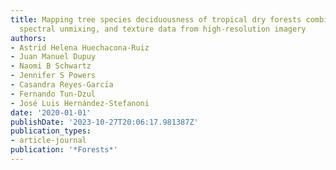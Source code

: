 ```yaml
---
title: Mapping tree species deciduousness of tropical dry forests combining reflectance,
  spectral unmixing, and texture data from high-resolution imagery
authors:
- Astrid Helena Huechacona-Ruiz
- Juan Manuel Dupuy
- Naomi B Schwartz
- Jennifer S Powers
- Casandra Reyes-Garcı́a
- Fernando Tun-Dzul
- José Luis Hernández-Stefanoni
date: '2020-01-01'
publishDate: '2023-10-27T20:06:17.981387Z'
publication_types:
- article-journal
publication: '*Forests*'
---
```

